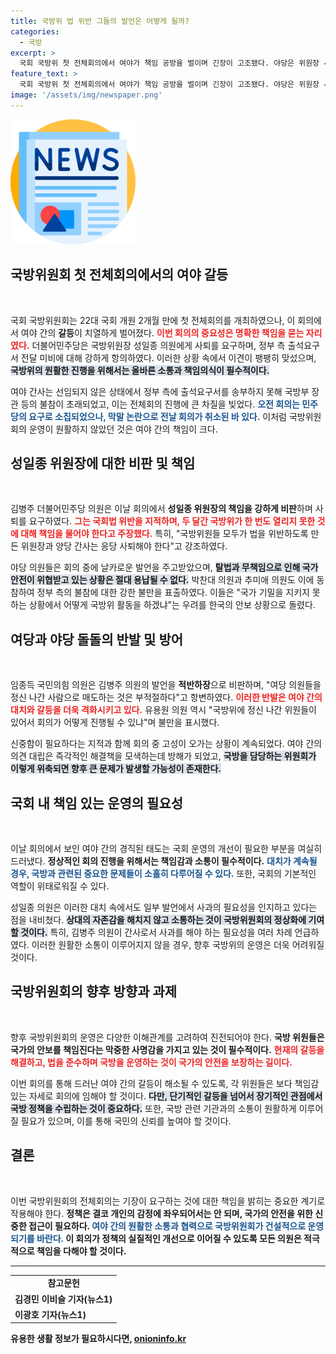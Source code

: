```yaml
---
title: 국방위 법 위반 그들의 발언은 어떻게 될까?
categories:
  - 국방
excerpt: >
  국회 국방위 첫 전체회의에서 여야가 책임 공방을 벌이며 긴장이 고조됐다. 야당은 위원장 사퇴를 요구하고, 여당은 막말 논란을 거론하며 반박했다. 회의는 정부 측 불출석으로 무산되며 간사 선임이 대치 상황을 이어가고 있다.
feature_text: >
  국회 국방위 첫 전체회의에서 여야가 책임 공방을 벌이며 긴장이 고조됐다. 야당은 위원장 사퇴를 요구하고, 여당은 막말 논란을 거론하며 반박했다. 회의는 정부 측 불출석으로 무산되며 간사 선임이 대치 상황을 이어가고 있다.
image: '/assets/img/newspaper.png'
---
```


<p><img src="/assets/img/newspaper.png" alt="kimp 속보" /></p>

<h2 data-ke-size="size26">국방위원회 첫 전체회의에서의 여야 갈등</h2>

<p data-ke-size="size16">&nbsp;</p>

<p>국회 국방위원회는 22대 국회 개원 2개월 만에 첫 전체회의를 개최하였으나, 이 회의에서 여야 간의 <b>갈등</b>이 치열하게 벌어졌다. <b><span style="color: #ee2323;">이번 회의의 중요성은 명확한 책임을 묻는 자리였다.</span></b> 더불어민주당은 국방위원장 성일종 의원에게 사퇴를 요구하며, 정부 측 출석요구서 전달 미비에 대해 강하게 항의하였다. 이러한 상황 속에서 이견이 팽팽히 맞섰으며, <b><span style="background-color: #21538527;">국방위의 원활한 진행을 위해서는 올바른 소통과 책임의식이 필수적이다.</span></b></p>

<p>여야 간사는 선임되지 않은 상태에서 정부 측에 출석요구서를 송부하지 못해 국방부 장관 등의 불참이 초래되었고, 이는 전체회의 진행에 큰 차질을 빚었다. <b><span style="color: #1a5490;">오전 회의는 민주당의 요구로 소집되었으나, 막말 논란으로 전날 회의가 취소된 바 있다.</span></b> 이처럼 국방위원회의 운영이 원활하지 않았던 것은 여야 간의 책임이 크다.</p>

<h2 data-ke-size="size26">성일종 위원장에 대한 비판 및 책임</h2>

<p data-ke-size="size16">&nbsp;</p>

<p>김병주 더불어민주당 의원은 이날 회의에서 <b>성일종 위원장의 책임을 강하게 비판</b>하며 사퇴를 요구하였다. <b><span style="color: #ee2323;">그는 국회법 위반을 지적하며, 두 달간 국방위가 한 번도 열리지 못한 것에 대해 책임을 물어야 한다고 주장했다.</span></b> 특히, "국방위원들 모두가 법을 위반하도록 만든 위원장과 양당 간사는 응당 사퇴해야 한다"고 강조하였다. </p>

<p>야당 의원들은 회의 중에 날카로운 발언을 주고받았으며, <b><span style="background-color: #21538527;">탈법과 무책임으로 인해 국가 안전이 위협받고 있는 상황은 절대 용납될 수 없다.</span></b> 박찬대 의원과 추미애 의원도 이에 동참하여 정부 측의 불참에 대한 강한 불만을 표출하였다. 이들은 "국가 기밀을 지키지 못하는 상황에서 어떻게 국방위 활동을 하겠냐"는 우려를 한국의 안보 상황으로 돌렸다. </p>

<h2 data-ke-size="size26">여당과 야당 돌돌의 반발 및 방어</h2>

<p data-ke-size="size16">&nbsp;</p>

<p>임종득 국민의힘 의원은 김병주 의원의 발언을 <b>적반하장</b>으로 비판하며, "여당 의원들을 정신 나간 사람으로 매도하는 것은 부적절하다"고 항변하였다. <b><span style="color: #ee2323;">이러한 반발은 여야 간의 대치와 갈등을 더욱 격화시키고 있다.</span></b> 유용원 의원 역시 "국방위에 정신 나간 위원들이 있어서 회의가 어떻게 진행될 수 있냐"며 불만을 표시했다. </p>

<p>신중함이 필요하다는 지적과 함께 회의 중 고성이 오가는 상황이 계속되었다. 여야 간의 의견 대립은 즉각적인 해결책을 모색하는데 방해가 되었고, <b><span style="background-color: #21538527;">국방을 담당하는 위원회가 이렇게 위축되면 향후 큰 문제가 발생할 가능성이 존재한다.</span></b> </p>

<h2 data-ke-size="size26">국회 내 책임 있는 운영의 필요성</h2>

<p data-ke-size="size16">&nbsp;</p>

<p>이날 회의에서 보인 여야 간의 경직된 태도는 국회 운영의 개선이 필요한 부분을 여실히 드러냈다. <b>정상적인 회의 진행을 위해서는 <b>책임감</b>과 <b>소통</b>이 필수적이다.</b> <b><span style="color: #1a5490;">대치가 계속될 경우, 국방과 관련된 중요한 문제들이 소홀히 다루어질 수 있다.</span></b> 또한, 국회의 기본적인 역할이 위태로워질 수 있다.</p>

<p>성일종 의원은 이러한 대치 속에서도 일부 발언에서 사과의 필요성을 인지하고 있다는 점을 내비쳤다. <b><span style="background-color: #21538527;">상대의 자존감을 해치지 않고 소통하는 것이 국방위원회의 정상화에 기여할 것이다.</span></b> 특히, 김병주 의원이 간사로서 사과를 해야 하는 필요성을 여러 차례 언급하였다. 이러한 원활한 소통이 이루어지지 않을 경우, 향후 국방위의 운영은 더욱 어려워질 것이다.</p>

<h2 data-ke-size="size26">국방위원회의 향후 방향과 과제</h2>

<p data-ke-size="size16">&nbsp;</p>

<p>향후 국방위원회의 운영은 다양한 이해관계를 고려하여 진전되어야 한다. <b>국방 위원들은 <b>국가의 안보를 책임진다는 막중한 사명감</b>을 가지고 있는 것이 필수적이다.</b> <b><span style="color: #ee2323;">현재의 갈등을 해결하고, 법을 준수하며 국방을 운영하는 것이 국가의 안전을 보장하는 길이다.</span></b> </p>

<p>이번 회의를 통해 드러난 여야 간의 갈등이 해소될 수 있도록, 각 위원들은 보다 책임감 있는 자세로 회의에 임해야 할 것이다. <b><span style="background-color: #21538527;">다만, 단기적인 갈등을 넘어서 장기적인 관점에서 국방 정책을 수립하는 것이 중요하다.</span></b> 또한, 국방 관련 기관과의 소통이 원활하게 이루어질 필요가 있으며, 이를 통해 국민의 신뢰를 높여야 할 것이다. </p>

<h2 data-ke-size="size26">결론</h2>

<p data-ke-size="size16">&nbsp;</p>

<p>이번 국방위원회의 전체회의는 기장이 요구하는 것에 대한 책임을 밝히는 중요한 계기로 작용해야 한다. <b>정책은 결코 개인의 감정에 좌우되어서는 안 되며, <b>국가의 안전을 위한 신중한 접근이 필요하다.</b> <b><span style="color: #1a5490;">여야 간의 원활한 소통과 협력으로 국방위원회가 건설적으로 운영되기를 바란다.</span></b> 이 회의가 정책의 실질적인 개선으로 이어질 수 있도록 모든 의원은 적극적으로 책임을 다해야 할 것이다. </p>

<hr>

<table style="width: 100%; border-collapse: collapse;">
<tr>
<td style="text-align: center; height: 17px;"><b>참고문헌</b></td>
</tr>
<tr>
<td style="height: 17px;">김경민 이비슬 기자(뉴스1)</td>
</tr>
<tr>
<td style="height: 17px;">이광호 기자(뉴스1)</td>
</tr>
</table>
유용한 생활 정보가 필요하시다면, <a href="https://onioninfo.kr" rel="dofollow">onioninfo.kr</a>


